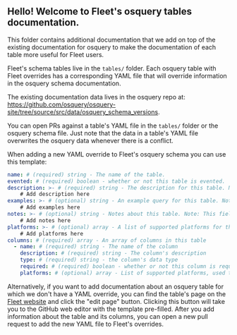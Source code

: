 ## Hello! Welcome to Fleet's osquery tables documentation.

This folder contains additional documentation that we add on top of the existing documentation for osquery to make the documentation of each table more useful for Fleet users.

Fleet's schema tables live in the `tables/` folder. Each osquery table with Fleet overrides has a corresponding YAML file that will override information in the osquery schema documentation.

The existing documentation data lives in the osquery repo at: https://github.com/osquery/osquery-site/tree/source/src/data/osquery_schema_versions.

You can open PRs against a table's YAML file in the `tables/` folder or the osquery schema file. Just note that the data in a table's YAML file overwrites the osquery data whenever there is a conflict.

When adding a new YAML override to Fleet's osquery schema you can use this template:

```yaml
name: # (required) string - The name of the table.
evented: # (required) boolean - whether or not this table is evented.
description: >- # (required) string - The description for this table. Note: this field supports markdown
	# Add description here
examples: >- # (optional) string - An example query for this table. Note: This field supports markdown
	# Add examples here
notes: >- # (optional) string - Notes about this table. Note: This field supports markdown.
	# Add notes here
platforms: >- # (optional) array - A list of supported platforms for this table (any of: `darwin`, `windows`, `linux`, `chrome`)
	# Add platforms here
columns: # (required) array - An array of columns in this table
  - name: # (required) string - The name of the column
    description: # (required) string - The column's description
    type: # (required) string - the column's data type
    required: # (required) boolean - whether or not this column is required to query this table.
    platforms: # (optional) array - List of supported platforms, used to clarify when a column isn't available on every platform its table supports (any of: `darwin`, `windows`, `linux`, `chrome`)
```

Alternatively, if you want to add documentation about an osquery table for which we don't have a YAML override, you can find the table's page on the [Fleet website](https://fleetdm.com/tables) and click the "edit page" button. Clicking this button will take you to the GitHub web editor with the template pre-filled. After you add information about the table and its columns, you can open a new pull request to add the new YAML file to Fleet's overrides.

